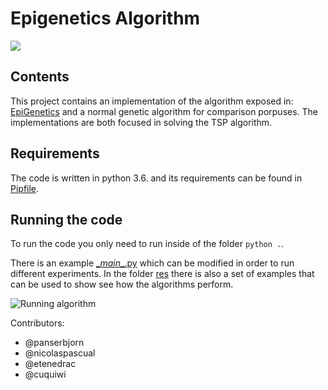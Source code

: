 # Epigenetics Algorithm

[![](https://img.shields.io/continuousphp/git-hub/doctrine/dbal/master.svg)](https://github.com/cuquiwi/epiGA)


## Contents
This project contains an implementation of the algorithm exposed in: [EpiGenetics](https://www.sciencedirect.com/science/article/pii/S0020025517309921) and a normal 
genetic algorithm for comparison porpuses. The implementations are both focused
in solving the TSP algorithm.


## Requirements
The code is written in python 3.6. and its requirements can be found in 
[Pipfile](https://github.com/cuquiwi/epiGA/blob/master/Pipfile). 


## Running the code
To run the code you only need to run inside of the folder `python .`.

There is an example [\__main__.py](https://github.com/cuquiwi/epiGA/blob/master/__main__.py)
which can be modified in order to run different experiments. In the folder [res](https://github.com/cuquiwi/epiGA/tree/master/res)
there is also a set of examples that can be used to show see how the algorithms perform.

![Running algorithm](https://media.giphy.com/media/7SKFEfMR55qnti54wd/giphy.gif)


Contributors:
- @panserbjorn
- @nicolaspascual
- @etenedrac
- @cuquiwi
